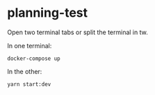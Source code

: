 # planning-test

Open two terminal tabs or split the terminal in tw.

In one terminal:
```shell
docker-compose up
```

In the other:
```shell
yarn start:dev
```
